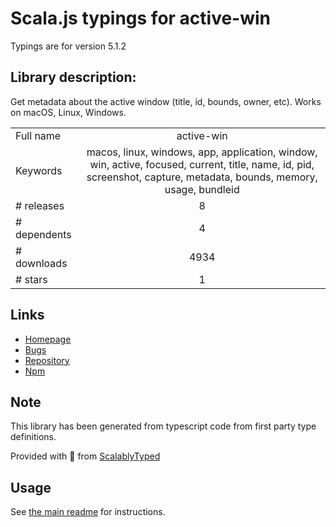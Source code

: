 
# Scala.js typings for active-win

Typings are for version 5.1.2

## Library description:
Get metadata about the active window (title, id, bounds, owner, etc). Works on macOS, Linux, Windows.

|                    |                 |
| ------------------ | :-------------: |
| Full name          | active-win |
| Keywords           | macos, linux, windows, app, application, window, win, active, focused, current, title, name, id, pid, screenshot, capture, metadata, bounds, memory, usage, bundleid |
| # releases         | 8 |
| # dependents       | 4 |
| # downloads        | 4934 |
| # stars            | 1 |

## Links
- [Homepage](https://github.com/sindresorhus/active-win#readme)
- [Bugs](https://github.com/sindresorhus/active-win/issues)
- [Repository](https://github.com/sindresorhus/active-win)
- [Npm](https://www.npmjs.com/package/active-win)
    


## Note
This library has been generated from typescript code from first party type definitions.

Provided with :purple_heart: from [ScalablyTyped](https://github.com/oyvindberg/ScalablyTyped)

## Usage
See [the main readme](../../readme.md) for instructions.


